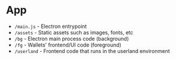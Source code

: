 # App

- `/main.js` - Electron entrypoint
- `/assets` - Static assets such as images, fonts, etc
- `/bg` - Electron main process code (background)
- `/fg` - Wallets' frontend/UI code (foreground)
- `/userland` - Frontend code that runs in the userland environment